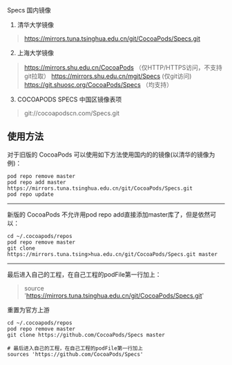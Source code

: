 Specs 国内镜像

 1. 清华大学镜像
> https://mirrors.tuna.tsinghua.edu.cn/git/CocoaPods/Specs.git

 2. 上海大学镜像
> https://mirrors.shu.edu.cn/CocoaPods （仅HTTP/HTTPS访问，不支持git拉取）
> https://mirrors.shu.edu.cn/mgit/Specs (仅git访问)
> https://git.shuosc.org/CocoaPods/Specs （均支持）

 3. COCOAPODS SPECS 中国区镜像表项
> git://cocoapodscn.com/Specs.git

使用方法
----
对于旧版的 CocoaPods 可以使用如下方法使用国内的的镜像(以清华的镜像为例)：
```objC
pod repo remove master
pod repo add master https://mirrors.tuna.tsinghua.edu.cn/git/CocoaPods/Specs.git
pod repo update
```
----
新版的 CocoaPods 不允许用pod repo add直接添加master库了，但是依然可以：
```
cd ~/.cocoapods/repos 
pod repo remove master
git clone https://mirrors.tuna.tsing>hua.edu.cn/git/CocoaPods/Specs.git master
```

----
最后进入自己的工程，在自己工程的podFile第一行加上：
> source 'https://mirrors.tuna.tsinghua.edu.cn/git/CocoaPods/Specs.git'

重置为官方上游
```
cd ~/.cocoapods/repos
pod repo remove master
git clone https://github.com/CocoaPods/Specs master

# 最后进入自己的工程，在自己工程的podFile第一行加上
sources 'https://github.com/CocoaPods/Specs'
```



